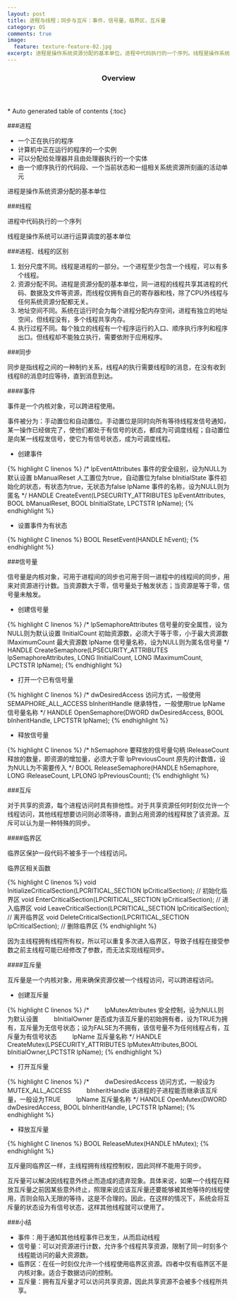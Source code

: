 ```yaml
---
layout: post
title: 进程与线程；同步与互斥：事件，信号量，临界区，互斥量
category: OS
comments: true
image:
  feature: texture-feature-02.jpg
excerpt: 进程是操作系统资源分配的基本单位。进程中代码执行的一个序列。线程是操作系统可以进行运算调度的基本单位。
---
```


<section id="table-of-contents" class="toc">
  <header>
    <h3>Overview</h3>
  </header>
<div id="drawer" markdown="1">
*  Auto generated table of contents
{:toc}
</div>
</section>


###进程

* 一个正在执行的程序
* 计算机中正在运行的程序的一个实例
* 可以分配给处理器并且由处理器执行的一个实体
* 由一个顺序执行的代码段、一个当前状态和一组相关系统资源所刻画的活动单元

进程是操作系统资源分配的基本单位

###线程

进程中代码执行的一个序列

线程是操作系统可以进行运算调度的基本单位

###进程、线程的区别

1. 划分尺度不同。线程是进程的一部分。一个进程至少包含一个线程，可以有多个线程。
2. 资源分配不同。进程是资源分配的基本单位，同一进程的线程共享其进程的代码、数据及文件等资源，而线程仅拥有自己的寄存器和栈，除了CPU外线程与任何系统资源分配都无关。
3. 地址空间不同。系统在运行时会为每个进程分配内存空间，进程有独立的地址空间，但线程没有，多个线程共享内存。
4. 执行过程不同。每个独立的线程有一个程序运行的入口、顺序执行序列和程序出口。但线程却不能独立执行，需要依附于应用程序。

###同步

同步是指线程之间的一种制约关系，线程A的执行需要线程B的消息，在没有收到线程B的消息时应等待，直到消息到达。

####事件

事件是一个内核对象，可以跨进程使用。

事件被分为：手动置位和自动置位。手动置位是同时向所有等待线程发信号通知，某一操作已经做完了，使他们都处于有信号的状态，都成为可调度线程；自动置位是向某一线程发信号，使它为有信号状态，成为可调度线程。

* 创建事件

{% highlight C linenos %}
/*
	lpEventAttributes 事件的安全级别，设为NULL为默认设置
	bManualReset 人工置位为true，自动置位为false
	bInitialState 事件初始化的状态，有状态为true，无状态为false
	lpName 事件的名称，设为NULL则为匿名
*/
HANDLE CreateEvent(LPSECURITY_ATTRIBUTES lpEventAttributes,
                   BOOL bManualReset, BOOL bInitialState, LPCTSTR lpName);
{% endhighlight %}

* 设置事件为有状态

{% highlight C linenos %}
BOOL ResetEvent(HANDLE hEvent); 
{% endhighlight %}

###信号量

信号量是内核对象，可用于进程间的同步也可用于同一进程中的线程间的同步，用来对资源进行计数。当资源数大于零，信号量处于触发状态；当资源是等于零，信号量未触发。

* 创建信号量

{% highlight C linenos %}
/*
	lpSemaphoreAttributes 信号量的安全属性，设为NULL则为默认设置
	lInitialCount 初始资源数，必须大于等于零，小于最大资源数
	lMaximumCount 最大资源数
	lpName 信号量名称，设为NULL则为匿名信号量
*/
HANDLE CreateSemaphore(LPSECURITY_ATTRIBUTES lpSemaphoreAttributes, 
LONG lInitialCount, LONG lMaximumCount, LPCTSTR lpName);
{% endhighlight %}

* 打开一个已有信号量

{% highlight C linenos %}
/*
	dwDesiredAccess 访问方式，一般使用SEMAPHORE_ALL_ACCESS
	bInheritHandle 继承特性，一般使用true
	lpName 信号量名称
*/
HANDLE OpenSemaphore(DWORD dwDesiredAccess, BOOL bInheritHandle, LPCTSTR lpName);
{% endhighlight %}

* 释放信号量

{% highlight C linenos %}
/*
	hSemaphore 要释放的信号量句柄
	lReleaseCount 释放的数量，即资源的增加量，必须大于零
	lpPreviousCount 原先的计数值，设为NULL为不需要传入
*/
BOOL ReleaseSemaphore(HANDLE hSemaphore, LONG lReleaseCount, LPLONG lpPreviousCount);
{% endhighlight %}

###互斥

对于共享的资源，每个进程访问时具有排他性。对于共享资源任何时刻仅允许一个线程访问，其他线程想要访问则必须等待，直到占用资源的线程释放了该资源。互斥可以认为是一种特殊的同步。

####临界区

临界区保护一段代码不被多于一个线程访问。

临界区相关函数

{% highlight C linenos %}
void InitializeCriticalSection(LPCRITICAL_SECTION lpCriticalSection); // 初始化临界区
void EnterCriticalSection(LPCRITICAL_SECTION lpCriticalSection); // 进入临界区
void LeaveCriticalSection(LPCRITICAL_SECTION lpCriticalSection); // 离开临界区
void DeleteCriticalSection(LPCRITICAL_SECTION lpCriticalSection); // 删除临界区
{% endhighlight %}

因为主线程拥有线程所有权，所以可以重复多次进入临界区，导致子线程在接受参数之前主线程可能已经修改了参数，而无法实现线程同步。

####互斥量

互斥量是一个内核对象，用来确保资源仅被一个线程访问，可以跨进程访问。

* 创建互斥量

{% highlight C linenos %}
/*
        lpMutexAttributes 安全控制，设为NULL则为默认设置
        bInitialOwner 是否成为该互斥量的初始拥有者，设为TRUE为拥有，互斥量为无信号状态；设为FALSE为不拥有，该信号量不为任何线程占有，互斥量为有信号状态
        lpName 互斥量名称
*/
HANDLE CreateMutex(LPSECURITY_ATTRIBUTES lpMutexAttributes,BOOL bInitialOwner,LPCTSTR lpName);
{% endhighlight %}

* 打开互斥量

{% highlight C linenos %}
/*
        dwDesiredAccess 访问方式，一般设为MUTEX_ALL_ACCESS
        bInheritHandle 该进程的子进程能否继承该互斥量，一般设为TRUE
        lpName 互斥量名称
*/
HANDLE OpenMutex(DWORD dwDesiredAccess, BOOL bInheritHandle, LPCTSTR lpName);
{% endhighlight %}

* 释放互斥量

{% highlight C linenos %}
BOOL ReleaseMutex(HANDLE hMutex);
{% endhighlight %}

互斥量同临界区一样，主线程拥有线程控制权，因此同样不能用于同步。

互斥量可以解决因线程意外终止而造成的遗弃现象。具体来说，如果一个线程在释放互斥量之前因某些意外终止，照理来说应该互斥量还要能够被其他等待的线程使用，否则会陷入无限的等待，这是不合理的。因此，在这样的情况下，系统会将互斥量的状态设为有信号状态，这样其他线程就可以使用了。

###小结

* 事件：用于通知其他线程事件已发生，从而启动线程
* 信号量：可以对资源进行计数，允许多个线程共享资源，限制了同一时刻多个线程能访问的最大资源数。
* 临界区：在任一时刻仅允许一个线程使用临界区资源。四者中仅有临界区不是内核对象。适合于数据访问的控制。
* 互斥量：拥有互斥量才可以访问共享资源，因此共享资源不会被多个线程所共享。



